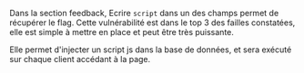 Dans la section feedback,
Ecrire `script` dans un des champs permet de récupérer le flag.
Cette vulnérabilité est dans le top 3 des failles constatées, elle est simple à mettre en place et peut être très puissante.

Elle permet d'injecter un script js dans la base de données, et sera exécuté sur chaque client accédant à la page.